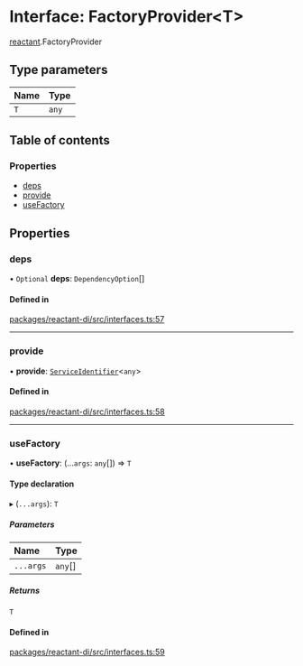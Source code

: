 # Interface: FactoryProvider<T\>

[reactant](../modules/reactant.md).FactoryProvider

## Type parameters

| Name | Type |
| :------ | :------ |
| `T` | `any` |

## Table of contents

### Properties

- [deps](reactant.FactoryProvider.md#deps)
- [provide](reactant.FactoryProvider.md#provide)
- [useFactory](reactant.FactoryProvider.md#usefactory)

## Properties

### deps

• `Optional` **deps**: `DependencyOption`[]

#### Defined in

[packages/reactant-di/src/interfaces.ts:57](https://github.com/unadlib/reactant/blob/f66dad8a/packages/reactant-di/src/interfaces.ts#L57)

___

### provide

• **provide**: [`ServiceIdentifier`](../modules/reactant.md#serviceidentifier)<`any`\>

#### Defined in

[packages/reactant-di/src/interfaces.ts:58](https://github.com/unadlib/reactant/blob/f66dad8a/packages/reactant-di/src/interfaces.ts#L58)

___

### useFactory

• **useFactory**: (...`args`: `any`[]) => `T`

#### Type declaration

▸ (`...args`): `T`

##### Parameters

| Name | Type |
| :------ | :------ |
| `...args` | `any`[] |

##### Returns

`T`

#### Defined in

[packages/reactant-di/src/interfaces.ts:59](https://github.com/unadlib/reactant/blob/f66dad8a/packages/reactant-di/src/interfaces.ts#L59)

